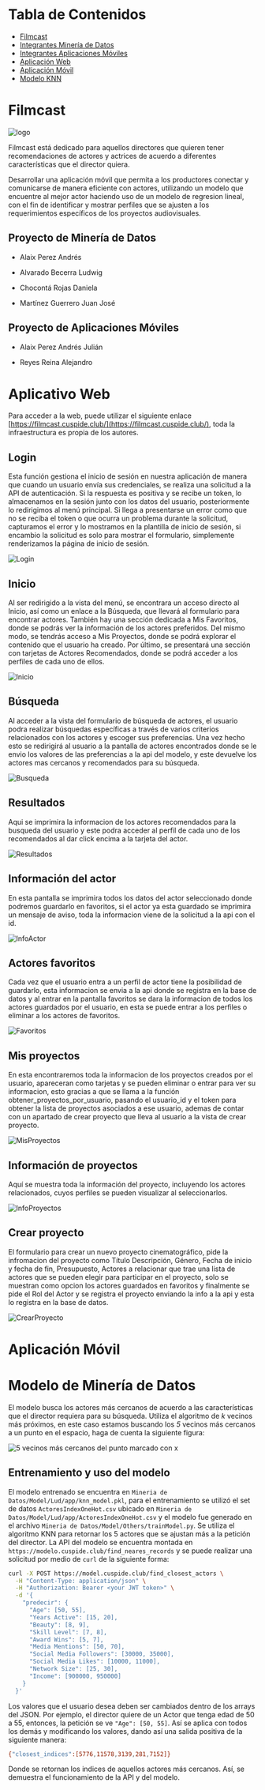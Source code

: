 # Tabla de Contenidos

- [Filmcast](#filmcast)
- [Integrantes Minería de Datos](#proyecto-de-minería-de-datos)
- [Integrantes Aplicaciones Móviles](#proyecto-de-aplicaciones-móviles)
- [Aplicación Web](#aplicativo-web)
- [Aplicación Móvil](#aplicación-móvil)
- [Modelo KNN](#modelo-de-minería-de-datos)

# Filmcast

![logo](img/5.png)


Filmcast está dedicado para aquellos directores que quieren tener recomendaciones de actores y actrices de acuerdo a diferentes características que el director quiera. 

Desarrollar una aplicación móvil que permita a los productores conectar y comunicarse de manera eficiente con actores, utilizando un modelo que encuentre al mejor actor haciendo uso de un modelo de regresion lineal, con el fin de identificar y mostrar perfiles que se ajusten a los requerimientos específicos de los proyectos audiovisuales.

## Proyecto de Minería de Datos
- Alaix Perez Andrés

- Alvarado Becerra Ludwig

- Chocontá Rojas Daniela

- Martínez Guerrero Juan José

## Proyecto de Aplicaciones Móviles

- Alaix Perez Andrés Julián

- Reyes Reina Alejandro

# Aplicativo Web

Para acceder a la web, puede utilizar el siguiente enlace [https://filmcast.cuspide.club/](https://filmcast.cuspide.club/), toda la infraestructura es propia de los autores.

## Login

Esta función gestiona el inicio de sesión en nuestra aplicación de manera que cuando un usuario envía sus credenciales, se realiza una solicitud a la API de autenticación. Si la respuesta es positiva y se recibe un token, lo almacenamos en la sesión junto con los datos del usuario, posteriormente lo redirigimos al menú principal. Si llega a presentarse un error como que no se reciba el token o que ocurra un problema durante la solicitud, capturamos el error y lo mostramos en la plantilla de inicio de sesión, si encambio la solicitud es solo para mostrar el formulario, simplemente renderizamos la página de inicio de sesión.


![Login](img/LoginWebApp.jpeg)

## Inicio

Al ser redirigido a la vista del menú, se encontrara un acceso directo al Inicio, así como un enlace a la Búsqueda, que llevará al formulario para encontrar actores. También hay una sección dedicada a Mis Favoritos, donde se podrás ver la información de los actores preferidos. Del mismo modo, se tendrás acceso a Mis Proyectos, donde se podrá explorar el contenido que el usuario ha creado. Por último, se presentará una sección con tarjetas de Actores Recomendados, donde se podrá acceder a los perfiles de cada uno de ellos.


![Inicio](img/InicioWebApp.jpg)


## Búsqueda

Al acceder a la vista del formulario de búsqueda de actores, el usuario podra realizar búsquedas específicas a través de varios criterios relacionados con los actores y escoger sus preferencias. Una vez hecho esto se redirigirá al usuario a la pantalla de actores encontrados donde se le envio los valores de las preferencias a la api del modelo, y este devuelve los actores mas cercanos y recomendados para su búsqueda.

![Busqueda](img/BusquedaWebApp.jpeg)

## Resultados

Aqui se imprimira la informacion de los actores recomendados para la busqueda del usuario y este podra acceder al perfil de cada uno de los recomendados al dar click encima a la tarjeta del actor.

![Resultados](img/ResultadosWebApp.jpg)

## Información del actor

En esta pantalla se imprimira todos los datos del actor seleccionado donde podremos guardarlo en favoritos, si el actor ya esta guardado se imprimira un mensaje de aviso, toda la informacion viene de la solicitud a la api con el id.

![InfoActor](img/InfoActorWebApp.jpg)

## Actores favoritos

Cada vez que el usuario entra a un perfil de actor tiene la posibilidad de guardarlo, esta informacion se envia a la api donde se registra en la base de datos y al entrar en la pantalla favoritos se dara la informacion de todos los actores guardados por el usuario, en esta se puede entrar a los perfiles o eliminar a los actores de favoritos.

![Favoritos](img/FavoritosWebApp.jpg)

## Mis proyectos

En esta encontraremos toda la informacion de los proyectos creados por el usuario, apareceran como tarjetas y se pueden eliminar o entrar para ver su informacion, esto gracias a que se llama a la función obtener_proyectos_por_usuario, pasando el usuario_id y el token para obtener la lista de proyectos asociados a ese usuario,  ademas de contar con un apartado de crear proyecto que lleva al usuario a la vista de crear proyecto.

![MisProyectos](img/ProyectosWebApp.jpg)

## Información de proyectos

Aquí se muestra toda la información del proyecto, incluyendo los actores relacionados, cuyos perfiles se pueden visualizar al seleccionarlos.

![InfoProyectos](img/InfoProyectosWebApp.jpg)

## Crear proyecto

El formulario para crear un nuevo proyecto cinematográfico, pide la infromacion del proyecto como Título Descripción, Género, Fecha de inicio y fecha de fin, Presupuesto, Actores a relacionar que trae una lista de actores que se pueden elegir para participar en el proyecto, solo se muestran como opcion los actores guardados en favoritos y finalmente se pide el Rol del Actor y se registra el proyecto enviando la info a la api y esta lo registra en la base de datos.

![CrearProyecto](img/CrearProyectoWebApp.jpg)



# Aplicación Móvil

# Modelo de Minería de Datos

El modelo busca los actores más cercanos de acuerdo a las características que el director requiera para su búsqueda. Utiliza el algoritmo de $k$ vecinos más próximos, en este caso estamos buscando los *5* vecinos más cercanos a un punto en el espacio, haga de cuenta la siguiente figura:

![5 vecinos más cercanos del punto marcado con x](https://miro.medium.com/v2/resize:fit:720/format:webp/0*YXH-PXGg_RPpupEB) 


## Entrenamiento y uso del modelo

El modelo entrenado se encuentra en `Mineria de Datos/Model/Lud/app/knn_model.pkl`, para el entrenamiento se utilizó el set de datos `ActoresIndexOneHot.csv` ubicado en `Mineria de Datos/Model/Lud/app/ActoresIndexOneHot.csv` y el modelo fue generado en el archivo `Mineria de Datos/Model/Others/trainModel.py`. Se utiliza el algoritmo KNN para retornar los 5 actores que se ajustan más a la petición del director. La API del modelo se encuentra montada en `https://modelo.cuspide.club/find_neares_records` y se puede realizar una solicitud por medio de `curl` de la siguiente forma:

``` bash
curl -X POST https://model.cuspide.club/find_closest_actors \
  -H "Content-Type: application/json" \
  -H "Authorization: Bearer <your JWT token>" \
  -d '{
    "predecir": {
      "Age": [50, 55],
      "Years Active": [15, 20],
      "Beauty": [8, 9],
      "Skill Level": [7, 8],
      "Award Wins": [5, 7],
      "Media Mentions": [50, 70],
      "Social Media Followers": [30000, 35000],
      "Social Media Likes": [10000, 11000],
      "Network Size": [25, 30],
      "Income": [900000, 950000]
    }
  }'
```

Los valores que el usuario desea deben ser cambiados dentro de los arrays del JSON. Por ejemplo, el director quiere de un Actor que tenga edad de 50 a 55, entonces, la petición se ve `"Age": [50, 55]`. Así se aplica con todos los demás y modificando los valores, dando así una salida positiva de la siguiente manera:

``` bash
{"closest_indices":[5776,11578,3139,281,7152]}
```

Donde se retornan los indices de aquellos actores más cercanos. Así, se demuestra el funcionamiento de la API y del modelo.
